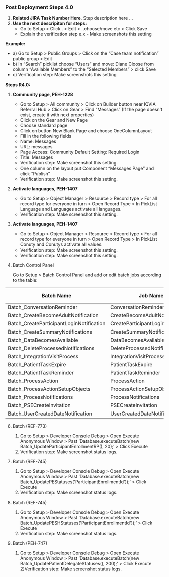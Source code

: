 ### Post Deployment Steps 4.0

1) **Related JIRA Task Number Here**. Step description here ... 
2) **Use the next descripiton for steps:**
      * Go to Setup > Click.. > Edit > ..choose/move etc > Click Save
      * Explain the verification step e.x - Make screenshots this setting

 **Example:** 
* a)  Go to Setup > Public  Groups > Click on the “Case team notification” public group > Edit 
* b)  In “Search” picklist choose “Users” and move: Diane Cloose from column “Available Members” to the “Selected Members” > click Save
* c)  Verification step: Make screenshots this setting

**Steps R4.0:**
1) **Community page, PEH-1228**
     * Go to Setup > All community > Click on Builder button near IQVIA Referral Hub > Click on Gear > Find “Messages” (If the page doesn't exist, create it with next properties)
     * Click on the Gear and New Page
     * Choose standard page
     * Click on button New Blank Page and choose OneColumnLayout
     * Fill in the following fields
     * Name: Messages
     * URL: messages
     * Page Access: Community Default Setting: Required Login
     * Title: Messages
     * Verification step: Make screenshot this setting.
     * One column on the layout put Component “Messages Page” and click “Publish”
     * Verification step: Make screenshot this setting.

2) **Activate languages, PEH-1407**
     * Go to Setup > Object Manager > Resource > Record type > For all record type for everyone in turn > Open Record Type > In PickList Language and Languages activate all languages.
     * Verification step: Make screenshot this setting.
     
3) **Activate languages, PEH-1407**
     * Go to Setup > Object Manager > Resource > Record type > For all record type for everyone in turn > Open Record Type > In PickList Conuty and Conutys activate all values.
     * Verification step: Make screenshot this setting.
     * Verification step: Make screenshot this setting.
     
4) Batch Control Panel 

    Go to Setup > Batch Control Panel and add or edit batch jobs according to the table:

|Batch Name                               | Job Name                           | Interval mode | Interval | Scope |
|-----------------------------------------|------------------------------------|---------------|----------|-------|
|Batch_ConversationReminder               | ConversationReminder               | Days          | 1        | 200   |
|Batch_CreateBecomeAdultNotification      | CreateBecomeAdultNotification      | Days          | 1        | 200   |
|Batch_CreateParticipantLoginNotification | CreateParticipantLoginNotification | Days          | 1        | 200   |
|Batch_CreateSummaryNotifications         | CreateSummaryNotifications         | Hours         | 1        | 200   |
|Batch_DataBecomesAvailable               | DataBecomesAvailable               | Hours         | 1        | 200   |
|Batch_DeleteProcessedNotifications       | DeleteProcessedNotifications       | Days          | 1        | 200   |
|Batch_IntegrationVisitProcess            | IntegrationVisitProcess            | Hours         | 1        | 200   |
|Batch_PatientTaskExpire                  | PatientTaskExpire                  | Days          | 1        | 200   |
|Batch_PatientTaskReminder                | PatientTaskReminder                | Days          | 1        | 200   |
|Batch_ProcessAction                      | ProcessAction                      | Minutes       | 5        | 10    |
|Batch_ProcessActionSetupObjects          | ProcessActionSetupObjects          | Minutes       | 2        | 10    |
|Batch_ProcessNotifications               | ProcessNotifications               | Minutes       | 2        | 200   |
|Batch_PSECreateInvitation                | PSECreateInvitation                | Hours         | 2        | 200   |
|Batch_UserCreatedDateNotification        | UserCreatedDateNotification        | Days          | 1        | 200   |

    
6) Batch (REF-773)
    1) Go to Setup > Developer Console Debug > Open Execute Anonymous Window > Past ‘Database.executeBatch(new Batch_UpdateParticipantEnrollmentRP(), 20);’ > Click Execute
    2) Verification step: Make screenshot status logs.
    
7) Batch (REF-745)
    1) Go to Setup > Developer Console Debug > Open Execute Anonymous Window > Past ‘Database.executeBatch(new Batch_UpdatePEStatuses('ParticipantEnrollmentId'));’ > Click Execute
    2) Verification step: Make screenshot status logs.
    
8) Batch (REF-745)
    1) Go to Setup > Developer Console Debug > Open Execute Anonymous Window > Past ‘Database.executeBatch(new Batch_UpdatePESHStatuses('ParticipantEnrollmentId'));’ > Click Execute
    2) Verification step: Make screenshot status logs.

9) Batch (PEH-747)
    1) Go to Setup > Developer Console Debug > Open Execute Anonymous Window > Past ‘Database.executeBatch(new Batch_UpdatePatientDelegateStatuses(), 200);’ > Click Execute
    2)Verification step: Make screenshot status logs.

